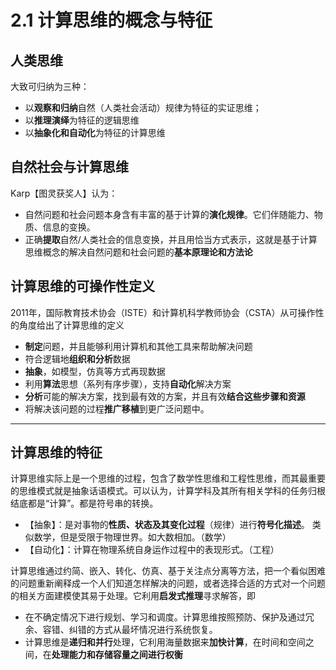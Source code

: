 # 2.1 计算思维的概念与特征

## 人类思维
大致可归纳为三种：
* 以**观察和归纳**自然（人类社会活动）规律为特征的实证思维；
* 以**推理演绎**为特征的逻辑思维
* 以**抽象化和自动化**为特征的计算思维

## 自然社会与计算思维
  Karp【图灵获奖人】认为：
  * 自然问题和社会问题本身含有丰富的基于计算的**演化规律**。它们伴随能力、物质、信息的变换。
  * 正确**提取**自然/人类社会的信息变换，并且用恰当方式表示，这就是基于计算思维概念的解决自然问题和社会问题的**基本原理论和方法论**  
## 计算思维的可操作性定义
2011年，国际教育技术协会（ISTE）和计算机科学教师协会（CSTA）从可操作性的角度给出了计算思维的定义
* **制定**问题，并且能够利用计算机和其他工具来帮助解决问题
* 符合逻辑地**组织和分析**数据
* **抽象**，如模型，仿真等方式再现数据
* 利用**算法**思想（系列有序步骤），支持**自动化**解决方案
* **分析**可能的解决方案，找到最有效的方案，并且有效**结合这些步骤和资源**
* 将解决该问题的过程**推广移植**到更广泛问题中。

----
## 计算思维的特征
计算思维实际上是一个思维的过程，包含了数学性思维和工程性思维，而其最重要的思维模式就是抽象话语模式。可以认为，计算学科及其所有相关学科的任务归根结底都是“计算”。都是符号串的转换。
* 【抽象】：是对事物的**性质、状态及其变化过程**（规律）进行**符号化描述**。 类似数学，但是受限于物理世界。如大数相加。（数学）
* 【自动化】：计算在物理系统自身运作过程中的表现形式。（工程）

计算思维通过约简、嵌入、转化、仿真、基于关注点分离等方法，把一个看似困难的问题重新阐释成一个人们知道怎样解决的问题，或者选择合适的方式对一个问题的相关方面建模使其易于处理。它利用**启发式推理**寻求解答，即
* 在不确定情况下进行规划、学习和调度。计算思维按照预防、保护及通过冗余、容错、纠错的方式从最坏情况进行系统恢复。
* 计算思维是**递归和并行**处理，它利用海量数据来**加快计算**，在时间和空间之间，在**处理能力和存储容量之间进行权衡**
